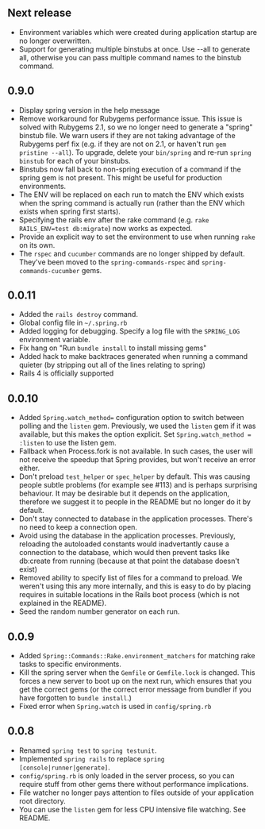 ## Next release

* Environment variables which were created during application startup are no
  longer overwritten.
* Support for generating multiple binstubs at once. Use --all to
  generate all, otherwise you can pass multiple command names to the
  binstub command.

## 0.9.0

* Display spring version in the help message
* Remove workaround for Rubygems performance issue. This issue is solved
  with Rubygems 2.1, so we no longer need to generate a "spring" binstub
  file. We warn users if they are not taking advantage of the Rubygems
  perf fix (e.g. if they are not on 2.1, or haven't run `gem pristine
  --all`). To upgrade, delete your `bin/spring` and re-run `spring
  binstub` for each of your binstubs.
* Binstubs now fall back to non-spring execution of a command if the
  spring gem is not present. This might be useful for production
  environments.
* The ENV will be replaced on each run to match the ENV which exists
  when the spring command is actually run (rather than the ENV which
  exists when spring first starts).
* Specifying the rails env after the rake command (e.g. `rake
  RAILS_ENV=test db:migrate`) now works as expected.
* Provide an explicit way to set the environment to use when running
  `rake` on its own.
* The `rspec` and `cucumber` commands are no longer shipped by default.
  They've been moved to the `spring-commands-rspec` and
  `spring-commands-cucumber` gems.

## 0.0.11

* Added the `rails destroy` command.
* Global config file in `~/.spring.rb`
* Added logging for debugging. Specify a log file with the
  `SPRING_LOG` environment variable.
* Fix hang on "Run `bundle install` to install missing gems"
* Added hack to make backtraces generated when running a command
  quieter (by stripping out all of the lines relating to spring)
* Rails 4 is officially supported

## 0.0.10

* Added `Spring.watch_method=` configuration option to switch between
  polling and the `listen` gem. Previously, we used the `listen` gem if
  it was available, but this makes the option explicit. Set
  `Spring.watch_method = :listen` to use the listen gem.
* Fallback when Process.fork is not available. In such cases, the user
  will not receive the speedup that Spring provides, but won't receive
  an error either.
* Don't preload `test_helper` or `spec_helper` by default. This was
  causing people subtle problems (for example see #113) and is perhaps
  surprising behaviour. It may be desirable but it depends on the
  application, therefore we suggest it to people in the README but no
  longer do it by default.
* Don't stay connected to database in the application processes. There's
  no need to keep a connection open.
* Avoid using the database in the application processes. Previously,
  reloading the autoloaded constants would inadvertantly cause a
  connection to the database, which would then prevent tasks like
  db:create from running (because at that point the database doesn't
  exist)
* Removed ability to specify list of files for a command to preload. We
  weren't using this any more internally, and this is easy to do by
  placing requires in suitable locations in the Rails boot process
  (which is not explained in the README).
* Seed the random number generator on each run.

## 0.0.9

* Added `Spring::Commands::Rake.environment_matchers` for matching
  rake tasks to specific environments.
* Kill the spring server when the `Gemfile` or `Gemfile.lock` is
  changed. This forces a new server to boot up on the next run, which
  ensures that you get the correct gems (or the correct error message from
  bundler if you have forgotten to `bundle install`.)
* Fixed error when `Spring.watch` is used in `config/spring.rb`

## 0.0.8

* Renamed `spring test` to `spring testunit`.
* Implemented `spring rails` to replace `spring
  [console|runner|generate]`.
* `config/spring.rb` is only loaded in the server process, so you can
  require stuff from other gems there without performance implications.
* File watcher no longer pays attention to files outside of your
  application root directory.
* You can use the `listen` gem for less CPU intensive file watching. See
  README.
